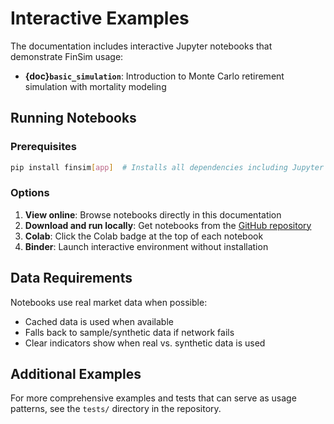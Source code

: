 # Interactive Examples

The documentation includes interactive Jupyter notebooks that demonstrate FinSim usage:

- **{doc}`basic_simulation`**: Introduction to Monte Carlo retirement simulation with mortality modeling

## Running Notebooks

### Prerequisites

```bash
pip install finsim[app]  # Installs all dependencies including Jupyter
```

### Options

1. **View online**: Browse notebooks directly in this documentation
2. **Download and run locally**: Get notebooks from the [GitHub repository](https://github.com/PolicyEngine/finsim/tree/main/docs/)
3. **Colab**: Click the Colab badge at the top of each notebook
4. **Binder**: Launch interactive environment without installation

## Data Requirements

Notebooks use real market data when possible:
- Cached data is used when available
- Falls back to sample/synthetic data if network fails
- Clear indicators show when real vs. synthetic data is used

## Additional Examples

For more comprehensive examples and tests that can serve as usage patterns, see the `tests/` directory in the repository.
